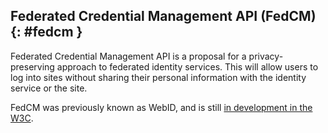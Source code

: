 ## Federated Credential Management API (FedCM) {: #fedcm }

Federated Credential Management API is a proposal for a privacy-preserving
approach to federated identity services. This will allow users to log into
sites without sharing their personal information with the identity service or
the site.

FedCM was previously known as WebID, and is still
[in development in the W3C](https://github.com/wicg/fedcm).
